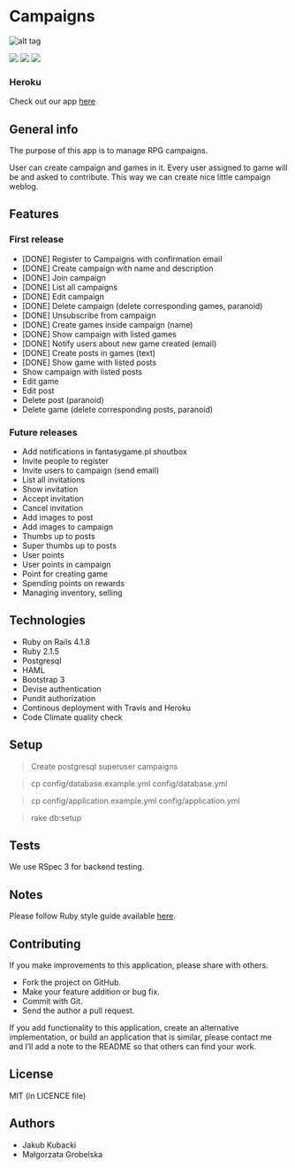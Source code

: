 # Campaigns
![alt tag](http://oi58.tinypic.com/2nv8n61.jpg)

[![](http://img.shields.io/travis/fantasygame/campaigns.svg?style=flat-square)](https://travis-ci.org/fantasygame/campaigns)
[![](http://img.shields.io/codeclimate/github/fantasygame/campaigns.svg?style=flat-square)](https://codeclimate.com/github/fantasygame/campaigns)
[![](http://img.shields.io/codeclimate/coverage/github/fantasygame/campaigns.svg?style=flat-square)](https://codeclimate.com/github/fantasygame/campaigns)

### Heroku

Check out our app [here](http://rpgcampaigns.herokuapp.com/)

## General info

The purpose of this app is to manage RPG campaigns.

User can create campaign and games in it. Every user assigned to game will be and asked to contribute. This way we can create nice little campaign weblog.

## Features

### First release
* [DONE] Register to Campaigns with confirmation email
* [DONE] Create campaign with name and description
* [DONE] Join campaign
* [DONE] List all campaigns
* [DONE] Edit campaign
* [DONE] Delete campaign (delete corresponding games, paranoid)
* [DONE] Unsubscribe from campaign
* [DONE] Create games inside campaign (name)
* [DONE] Show campaign with listed games
* [DONE] Notify users about new game created (email)
* [DONE] Create posts in games (text)
* [DONE] Show game with listed posts
* Show campaign with listed posts
* Edit game
* Edit post
* Delete post (paranoid)
* Delete game (delete corresponding posts, paranoid)

### Future releases
* Add notifications in fantasygame.pl shoutbox
* Invite people to register
* Invite users to campaign (send email)
* List all invitations
* Show invitation
* Accept invitation
* Cancel invitation
* Add images to post
* Add images to campaign
* Thumbs up to posts
* Super thumbs up to posts
* User points
* User points in campaign
* Point for creating game
* Spending points on rewards
* Managing inventory, selling

## Technologies

* Ruby on Rails 4.1.8
* Ruby 2.1.5
* Postgresql
* HAML
* Bootstrap 3
* Devise authentication
* Pundit authorization
* Continous deployment with Travis and Heroku
* Code Climate quality check

## Setup

> Create postgresql superuser campaigns

> cp config/database.example.yml config/database.yml

> cp config/application.example.yml config/application.yml

> rake db:setup

## Tests

We use RSpec 3 for backend testing.

## Notes

Please follow Ruby style guide available [here](https://github.com/bbatsov/ruby-style-guide).

## Contributing

If you make improvements to this application, please share with others.

* Fork the project on GitHub.
* Make your feature addition or bug fix.
* Commit with Git.
* Send the author a pull request.

If you add functionality to this application, create an alternative
implementation, or build an application that is similar, please contact
me and I’ll add a note to the README so that others can find your work.

## License

MIT (in LICENCE file)

## Authors

* Jakub Kubacki
* Małgorzata Grobelska